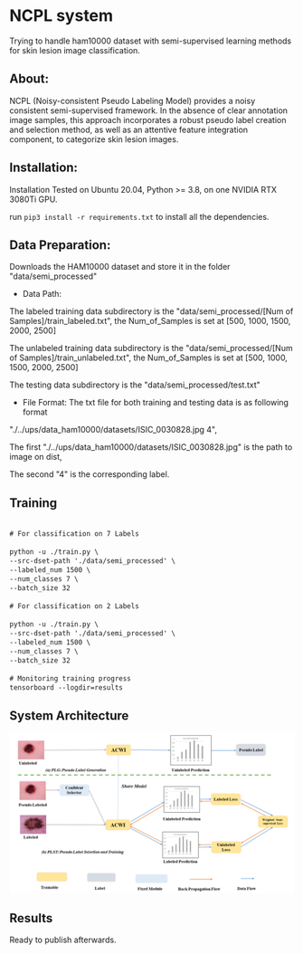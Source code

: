 # NCPL system
Trying to handle ham10000 dataset with semi-supervised learning methods for skin lesion image classification.

## About:
NCPL (Noisy-consistent Pseudo Labeling Model) provides a noisy consistent semi-supervised framework. In the absence of clear annotation image samples, this approach incorporates a robust pseudo label creation and selection method, as well as an attentive feature integration component, to categorize skin lesion images.

## Installation:

Installation Tested on Ubuntu 20.04, Python >= 3.8, on one NVIDIA RTX 3080Ti GPU.

run `pip3 install -r requirements.txt` to install all the dependencies.


## Data Preparation:
Downloads the HAM10000 dataset and store it in the folder "data/semi_processed"

- Data Path:

The labeled training data subdirectory is the "data/semi_processed/[Num of Samples]/train_labeled.txt", the Num_of_Samples is set at [500, 1000, 1500, 2000, 2500]

The unlabeled training data subdirectory is the "data/semi_processed/[Num of Samples]/train_unlabeled.txt", the Num_of_Samples is set at [500, 1000, 1500, 2000, 2500]

The testing data subdirectory is the "data/semi_processed/test.txt"

- File Format: The txt file for both training and testing data is as following format

"./../ups/data_ham10000/datasets/ISIC_0030828.jpg 4",

The first "./../ups/data_ham10000/datasets/ISIC_0030828.jpg" is the path to image on dist,

The second "4" is the corresponding label.

## Training
```shell

# For classification on 7 Labels

python -u ./train.py \
--src-dset-path './data/semi_processed' \
--labeled_num 1500 \
--num_classes 7 \
--batch_size 32

# For classification on 2 Labels

python -u ./train.py \
--src-dset-path './data/semi_processed' \
--labeled_num 1500 \
--num_classes 7 \
--batch_size 32

# Monitoring training progress
tensorboard --logdir=results
```
## System Architecture
![image](https://github.com/SkinLesionsResearch/NCPL/blob/master/IMG/PLGS.png)
## Results
Ready to publish afterwards.
